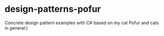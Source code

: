 # design-patterns-pofur

Concrete design pattern examples with C# based on my cat Pofur and cats in general:)
